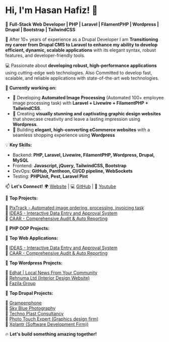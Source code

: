 # Hi, I'm Hasan Hafiz! 👋  

🚀 **Full-Stack Web Developer | PHP | Laravel | FilamentPHP | Wordpress | Drupal | Bootstrap | TailwindCSS**  

🔔 After 10+ years of experience as a Drupal Developer I am **Transitioning my career from Drupal CMS to Laravel to enhance my ability to develop efficient, dynamic, scalable applications** with its elegant syntax, robust features, and developer-friendly tools.

💻 Passionate about **developing robust, high-performance applications** using cutting-edge web technologies. Also Committed to develop fast, scalable, and reliable applications with state-of-the-art web technologies.

🔭 **Currently working on:**  
- 🚀 Developing **Automated Image Processing** (Automated 100+ employee image processing task) with **Laravel + Livewire + FilamentPHP + TailwindCSS**.
- 🚀 Creating **visually stunning and captivating graphic design websites** that showcase creativity and leave a lasting impression using **Wordpress**.
- 🚀 Building **elegant, high-converting eCommerce websites** with a seamless shopping experience using **Wordpress**


💡 **Key Skills:**  
- Backend: **PHP, Laravel, Livewire, FilamentPHP, Wordpress, Drupal, MySQL**  
- Frontend: **Javascript, jQuery, TailwindCSS, Bootstrap**  
- DevOps: **GitHub, Pantheon, CI/CD pipeline, WebSockets**  
- Testing: **PHPUnit, Pest, Laravel Pint**  

📫 **Let's Connect!**
🌍 [Website](https://dev-hasanhafiz.pantheonsite.io) |  💻 [GitHub](https://github.com/hasanhafiz)  | 📀 [Youtube](https://www.youtube.com/@filament-bd)  

🚀 **Top Projects:**  

🔹 [PixTrack - Automated  image ordering, processing, invoicing task ](https://github.com/hasanhafiz/Pixtrack)  
🔹 [IDEAS - Interactive Data Entry and Approval System ](https://pidimfoundation.xyz/)  
🔹 [CAAR - Comprehensive Audit & Auto Reporting](https://caar.pidimfoundation.xyz)  


🚀 **PHP OOP Projects:**  

🚀 **Top Web Applications:**  

🔹 [IDEAS - Interactive Data Entry and Approval System ](https://pidimfoundation.xyz/)  
🔹 [CAAR - Comprehensive Audit & Auto Reporting](https://caar.pidimfoundation.xyz)  


🚀 **Top Wordpress Projects:**

🔹 [Edhat | Local News From Your Community](https://www.edhat.com/)  
🔹 [Rehnuma Ltd   (Interior Design Website)](https://dev-rehnumaltd.pantheonsite.io/)  
🔹 [Fazila Group](http://www.fazilagroup.com/)  


🚀 **Top Drupal Projects:**  

🔹 [Grameenphone](https://www.grameenphone.com/)  
🔹 [Sky Blue Photography](https://www.skybluephotography.co.uk/)  
🔹 [Techno Plast Consultancy](http://technopc.net/)  
🔹 [Photo Touch Expert (Graphics design firm)](http://www.phototouchexpert.com/)  
🔹 [Xplantr (Software Development Firm))](https://www.xplantr.com/)  
 


🔥 **Let's build something amazing together!**  
